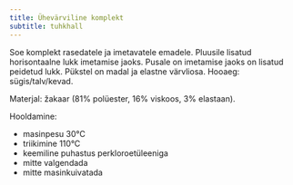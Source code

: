 ```yaml
---
title: Ühevärviline komplekt
subtitle: tuhkhall
---
```


Soe komplekt rasedatele ja imetavatele emadele. Pluusile lisatud horisontaalne lukk imetamise jaoks. Pusale on imetamise jaoks on lisatud peidetud lukk. Pükstel on madal ja elastne värvliosa. Hooaeg: sügis/talv/kevad.

Materjal: žakaar (81% polüester, 16% viskoos, 3% elastaan).

Hooldamine:

- masinpesu 30°C
- triikimine 110°C
- keemiline puhastus perkloroetüleeniga
- mitte valgendada
- mitte masinkuivatada